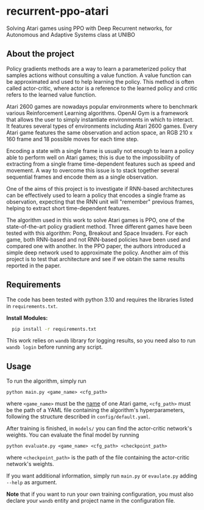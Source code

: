 # recurrent-ppo-atari
Solving Atari games using PPO with Deep Recurrent networks, for Autonomous and Adaptive Systems class at UNIBO
## About the project

Policy gradients methods are a way to learn a parameterized policy that samples actions without consulting a value function. 
A value function can be approximated and used to help learning the policy. 
This method is often called actor-critic, where actor is a reference to the learned policy and critic refers to the learned value function.

Atari 2600 games are nowadays popular environments where to benchmark various Reinforcement Learning algorithms. 
OpenAI Gym is a framework that allows the user to simply instantiate environments in which to interact. 
It features several types of environments including Atari 2600 games. 
Every Atari game features the same observation and action space, an RGB 210 x 160 frame and 18 possible moves for each time step.

Encoding a state with a single frame is usually not enough to learn a policy able to perform well on Atari games; this is due to the impossibility of extracting from a single frame time-dependent features such as speed and movement. A way to overcome this issue is to stack together several sequential frames and encode them as a single observation. 

One of the aims of this project is to investigate if RNN-based architectures can be effectively used to learn a policy that encodes a single frame as observation, expecting that the RNN unit will "remember" previous frames, helping to extract short time-dependent features.

The algorithm used in this work to solve Atari games is PPO, one of the state-of-the-art policy gradient method. Three different games have been tested with this algorithm: Pong, Breakout and Space Invaders. For each game, both RNN-based and not RNN-based policies have been used and compared one with another. 
In the PPO paper, the authors introduced a simple deep network used to approximate the policy. Another aim of this project is to test that architecture and see if we obtain the same results reported in the paper.

## Requirements
The code has been tested with python 3.10 and requires the libraries listed in `requirements.txt`.

**Install Modules:** 

```sh
  pip install -r requirements.txt
```
This work relies on `wandb` library for logging results, so you need also to run `wandb login` before running any script.
## Usage
To run the algorithm, simply run
```
python main.py <game_name> <cfg_path>
```
where `<game_name>` must be the [name](https://www.gymlibrary.ml/environments/atari/complete_list/) of one Atari game, `<cfg_path>` must be the path of a YAML file containing 
the algorithm's hyperparameters, following the structure described in `config/default.yaml`.

After training is finished, in `models/` you can find the actor-critic network's weights. You can evaluate the final model by running
```
python evaluate.py <game_name> <cfg_path> <checkpoint_path>
```
where `<checkpoint_path>` is the path of the file containing the actor-critic network's weights.

If you want additional information, simply run `main.py` or `evaulate.py` adding `--help` as argument.

**Note** that if you want to run your own training configuration, you must also declare your `wandb` entity and project name in the configuration file.